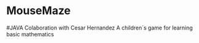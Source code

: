 # MouseMaze
#JAVA
Colaboration with Cesar Hernandez
A children´s game  for learning basic mathematics 
